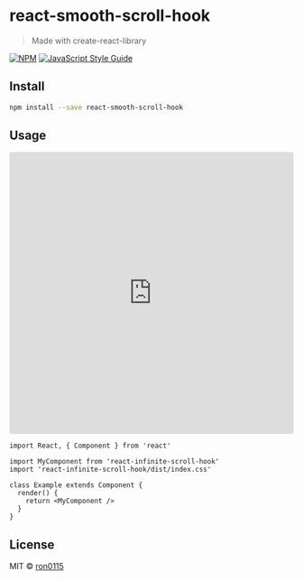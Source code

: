# react-smooth-scroll-hook

> Made with create-react-library

[![NPM](https://img.shields.io/npm/v/react-infinite-scroll-hook.svg)](https://www.npmjs.com/package/react-infinite-scroll-hook) [![JavaScript Style Guide](https://img.shields.io/badge/code_style-standard-brightgreen.svg)](https://standardjs.com)

## Install

```bash
npm install --save react-smooth-scroll-hook
```

## Usage
<iframe src="https://codesandbox.io/embed/react-smooth-scroll-hook-vhudw?fontsize=14&hidenavigation=1&theme=dark"
     style="width:100%; height:500px; border:0; border-radius: 4px; overflow:hidden;"
     title="react-smooth-scroll-hook"
     allow="accelerometer; ambient-light-sensor; camera; encrypted-media; geolocation; gyroscope; hid; microphone; midi; payment; usb; vr; xr-spatial-tracking"
     sandbox="allow-forms allow-modals allow-popups allow-presentation allow-same-origin allow-scripts"
   ></iframe>

```tsx
import React, { Component } from 'react'

import MyComponent from 'react-infinite-scroll-hook'
import 'react-infinite-scroll-hook/dist/index.css'

class Example extends Component {
  render() {
    return <MyComponent />
  }
}
```

## License

MIT © [ron0115](https://github.com/ron0115)
